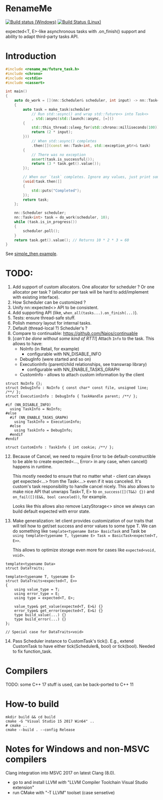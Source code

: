 # RenameMe

[![Build status (Windows)](https://ci.appveyor.com/api/projects/status/xfla7b9s7nkf1ix0?svg=true)](https://ci.appveyor.com/project/grishavanika/task)
[![Build Status (Linux)](https://travis-ci.org/grishavanika/task.svg)](https://travis-ci.org/grishavanika/task)

expected<T, E>-like asynchronous tasks with .on_finish() support
and ability to adapt third-party tasks API.

# Introduction

``` cpp
#include <rename_me/future_task.h>
#include <chrono>
#include <cstdio>
#include <cassert>

int main()
{
	auto do_work = [](nn::Scheduler& scheduler, int input) -> nn::Task<int>
	{
		auto task = make_task(scheduler
			// Run std::async() and wrap std::future<> into Task<>
			, std::async(std::launch::async, [=]()
		{
			std::this_thread::sleep_for(std::chrono::milliseconds(100));
			return (2 * input);
		}))
			// When std::async() completes
			.then([](const nn::Task<int, std::exception_ptr>& task)
		{
			// There was no exception
			assert(task.is_successful());
			return (3 * task.get().value());
		});

		// When our `task` completes. Ignore any values, just print something
		(void)task.then([]
		{
			std::puts("Completed");
		});
		return task;
	};

	nn::Scheduler scheduler;
	nn::Task<int> task = do_work(scheduler, 10);
	while (task.is_in_progress())
	{
		scheduler.poll();
	}
	return task.get().value(); // Returns 10 * 2 * 3 = 60
}
```

See [simple_then example](task/blob/master/src/examples/example_simple_then/main.cpp).

# TODO:

1. Add support of custom allocators.
   One allocator for scheduler ? Or one allocator per task ?
   (allocator per task will be hard to add/implement with
   existing interface).
2. How Scheduler can be customized ?
4. Unify nn::expected<> API to be consistent.
5. Add supporting API (like, `when_all(tasks...).on_finish(...)`).
6. Tests: ensure thread-safe stuff.
8. Polish memory layout for internal tasks.
9. Default (thread-local ?) Scheduler's ?
10. Compare to continuable: https://github.com/Naios/continuable
11. [*can't be done without some kind of RTTI*] Attach `Info` to the task.
    This allows to have:
      - NoInfo (in Retail, for example)
          - configurable with NN_DISABLE_INFO
      - DebugInfo (were started and so on)
      - ExecutionInfo (parent/child relationships, see transwrap library)
          - configurable with NN_ENABLE_TASKS_GRAPH
      - CustomInfo - allows to attach custom information by the client

```
struct NoInfo {};
struct DebugInfo : NoInfo { const char* const file, unsigned line; /**/ };
struct ExecutionInfo : DebugInfo { TaskHandle parent; /**/ };

#if (NN_DISABLE_INFO)
  using TaskInfo = NoInfo;
#else
  #if (NN_ENABLE_TASKS_GRAPH)
    using TaskInfo = ExecutionInfo;
  #else
    using TaskInfo = DebugInfo;
  #endif
#endif

struct CustomInfo : TaskInfo { int cookie; /**/ };
```

12. Because of Cancel, we need to require Error to be default-constructible
    to be able to create expected<..., Error> in any case, when cancel() happens
    in runtime.
    
    This mostly needed to ensure that no matter what - client can always
    get expected<...> from the Task<...> even if it was canceled.
    It's custom's task responsibility to handle cancel nicely.
    This also allows to make nice API that unwraps Task<T, E>
    to `on_success([](T&&) {})` and `on_fail([](E&&, bool canceled))`, for example.
    
    Looks like this allows also remove LazyStorage<> since we always can build
    default expected with error state.

13. Make generalization: let client provides customization of our traits
    that will tell how to get/set success and error values to some type T.
    We can do something like `template<typename Data> BasicTask` and Task be
    `using template<typename T, typename E> Task = BasicTask<expected<T, E>>`.
    
    This allows to optimize storage even more for cases like `expected<void, void>`.
```
template<typename Data>
struct DataTraits;

template<typename T, typename E>
struct DataTraits<expected<T, E>>
{
	using value_type = T;
	using error_type = E;
	using type = expected<T, E>;

	value_type& get_value(expected<T, E>&) {}
	error_type& get_error(expected<T, E>&) {}
	type build_value(...) {}
	type build_error(...) {}
};

// Special case for DataTraits<void>
```

14. Pass Scheduler instance to CustomTask's tick().
    E.g., extend CustomTask to have either tick(Scheduler&, bool) or tick(bool).
    Needed to fix function_task.

# Compilers

TODO: some C++ 17 stuff is used, can be back-ported to C++ 11

# How-to build

```
mkdir build && cd build
cmake -G "Visual Studio 15 2017 Win64" ..
# cmake ..
cmake --build . --config Release
```

# Notes for Windows and non-MSVC compilers

Clang integration into MSVC 2017 on latest Clang (8.0).

- go to and install LLVM *with* "LLVM Compiler Toolchain Visual Studio extension"
- run CMake with "-T LLVM" toolset (case sensetive)
